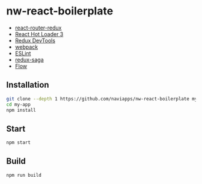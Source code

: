 # nw-react-boilerplate

* [react-router-redux](https://github.com/reactjs/react-router-redux)
* [React Hot Loader 3](https://github.com/gaearon/react-hot-loader)
* [Redux DevTools](https://github.com/gaearon/redux-devtools)
* [webpack](https://webpack.js.org/)
* [ESLint](http://eslint.org/)
* [redux-saga](https://github.com/redux-saga/redux-saga)
* [Flow](https://flow.org/)

## Installation

```bash
git clone --depth 1 https://github.com/naviapps/nw-react-boilerplate my-app
cd my-app
npm install
```

## Start

```bash
npm start
```

## Build

```bash
npm run build
```
